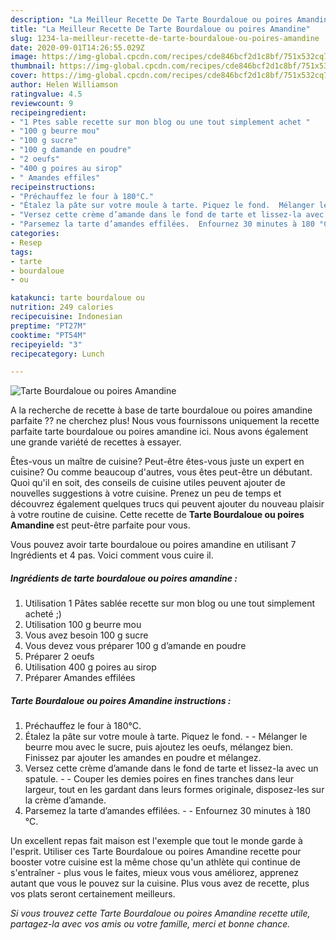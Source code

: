```yaml
---
description: "La Meilleur Recette De Tarte Bourdaloue ou poires Amandine"
title: "La Meilleur Recette De Tarte Bourdaloue ou poires Amandine"
slug: 1234-la-meilleur-recette-de-tarte-bourdaloue-ou-poires-amandine
date: 2020-09-01T14:26:55.029Z
image: https://img-global.cpcdn.com/recipes/cde846bcf2d1c8bf/751x532cq70/tarte-bourdaloue-ou-poires-amandine-photo-principale-de-la-recette.jpg
thumbnail: https://img-global.cpcdn.com/recipes/cde846bcf2d1c8bf/751x532cq70/tarte-bourdaloue-ou-poires-amandine-photo-principale-de-la-recette.jpg
cover: https://img-global.cpcdn.com/recipes/cde846bcf2d1c8bf/751x532cq70/tarte-bourdaloue-ou-poires-amandine-photo-principale-de-la-recette.jpg
author: Helen Williamson
ratingvalue: 4.5
reviewcount: 9
recipeingredient:
- "1 Ptes sable recette sur mon blog ou une tout simplement achet "
- "100 g beurre mou"
- "100 g sucre"
- "100 g damande en poudre"
- "2 oeufs"
- "400 g poires au sirop"
- " Amandes effiles"
recipeinstructions:
- "Préchauffez le four à 180°C."
- "Étalez la pâte sur votre moule à tarte. Piquez le fond.  Mélanger le beurre mou avec le sucre, puis ajoutez les oeufs, mélangez bien. Finissez par ajouter les amandes en poudre et mélangez."
- "Versez cette crème d’amande dans le fond de tarte et lissez-la avec un spatule.  Couper les demies poires en fines tranches dans leur largeur, tout en les gardant dans leurs formes originale, disposez-les sur la crème d’amande."
- "Parsemez la tarte d’amandes effilées.  Enfournez 30 minutes à 180 °C."
categories:
- Resep
tags:
- tarte
- bourdaloue
- ou

katakunci: tarte bourdaloue ou 
nutrition: 249 calories
recipecuisine: Indonesian
preptime: "PT27M"
cooktime: "PT54M"
recipeyield: "3"
recipecategory: Lunch

---
```



![Tarte Bourdaloue ou poires Amandine](https://img-global.cpcdn.com/recipes/cde846bcf2d1c8bf/751x532cq70/tarte-bourdaloue-ou-poires-amandine-photo-principale-de-la-recette.jpg)

A la recherche de recette à base de tarte bourdaloue ou poires amandine parfaite ?? ne cherchez plus! Nous vous fournissons uniquement la recette parfaite tarte bourdaloue ou poires amandine ici. Nous avons également une grande variété de recettes à essayer.

Êtes-vous un maître de cuisine? Peut-être êtes-vous juste un expert en cuisine? Ou comme beaucoup d'autres, vous êtes peut-être un débutant. Quoi qu'il en soit, des conseils de cuisine utiles peuvent ajouter de nouvelles suggestions à votre cuisine. Prenez un peu de temps et découvrez également quelques trucs qui peuvent ajouter du nouveau plaisir à votre routine de cuisine. Cette recette de <strong> Tarte Bourdaloue ou poires Amandine </strong> est peut-être parfaite pour vous.

<!--inarticleads1-->

Vous pouvez avoir tarte bourdaloue ou poires amandine en utilisant 7 Ingrédients et 4 pas. Voici comment vous cuire il.

##### Ingrédients de tarte bourdaloue ou poires amandine :

1. Utilisation 1 Pâtes sablée recette sur mon blog ou une tout simplement acheté ;)
1. Utilisation 100 g beurre mou
1. Vous avez besoin 100 g sucre
1. Vous devez vous préparer 100 g d’amande en poudre
1. Préparer 2 oeufs
1. Utilisation 400 g poires au sirop
1. Préparer  Amandes effilées




<!--inarticleads2-->

##### Tarte Bourdaloue ou poires Amandine instructions :

1. Préchauffez le four à 180°C.
1. Étalez la pâte sur votre moule à tarte. Piquez le fond. -  - Mélanger le beurre mou avec le sucre, puis ajoutez les oeufs, mélangez bien. Finissez par ajouter les amandes en poudre et mélangez.
1. Versez cette crème d’amande dans le fond de tarte et lissez-la avec un spatule. -  - Couper les demies poires en fines tranches dans leur largeur, tout en les gardant dans leurs formes originale, disposez-les sur la crème d’amande.
1. Parsemez la tarte d’amandes effilées. -  - Enfournez 30 minutes à 180 °C.




<!--inarticleads1-->

<p>
Un excellent repas fait maison est l'exemple que tout le monde garde à l'esprit. Utiliser ces Tarte Bourdaloue ou poires Amandine recette pour booster votre cuisine est la même chose qu'un athlète qui continue de s'entraîner - plus vous le faites, mieux vous vous améliorez, apprenez autant que vous le pouvez sur la cuisine. Plus vous avez de recette, plus vos plats seront certainement meilleurs.
</p>

<p>
<i>Si vous trouvez cette Tarte Bourdaloue ou poires Amandine recette utile, partagez-la avec vos amis ou votre famille, merci et bonne chance.</i>
</p>
